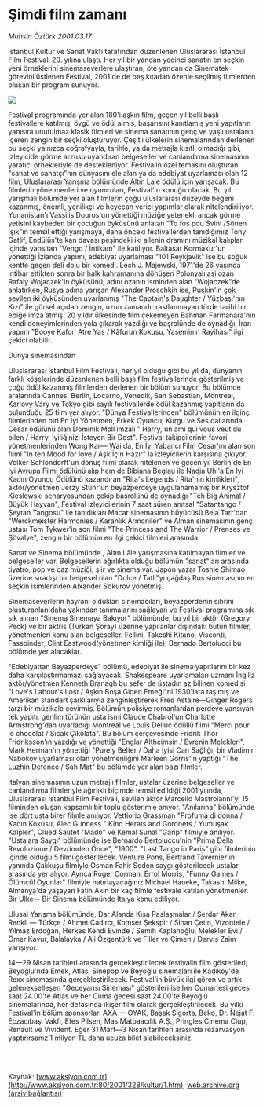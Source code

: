 # Şimdi film zamanı

*Muhsin Öztürk 2001.03.17*

<div>
 <p class="spot">
  istanbul Kültür ve Sanat Vakfı tarafından düzenlenen Uluslararası İstanbul Film Festivali 20. yılına ulaştı. Her yıl bir yandan yedinci sanatın en seçkin yeni örneklerini sinemaseverlere ulaştıran, öte yandan da Sinematek görevini üstlenen Festival, 2001'de de beş kıtadan özenle seçilmiş filmlerden oluşan bir program sunuyor.
 </p>
 <p class="metin">
 </p>
 <img border="0" src="/web/20020423064026im_/http://www.aksiyon.com.tr/2001/328/resimler/Simdi.jpg"/>
 <p class="metin">
  Festival programında yer alan 180'i aşkın film, geçen yıl belli başlı festivallere katılmış, övgü ve ödül almış, başarısını kanıtlamış yeni yapıtların yanısıra unutulmaz klasik filmleri ve sinema sanatının genç ve yaşlı ustalarını içeren zengin bir seçki oluşturuyor. Çeşitli ülkelerin sinemalarından derlenen bu seçki yalnızca coğrafyayla, tarihle, ya da metrajla kısıtlı olmadığı gibi, izleyicide görme arzusu uyandıran belgeseller ve canlandırma sinemasının yaratıcı örnekleriyle de destekleniyor. Festivalin özel temasını oluşturan "sanat ve sanatçı"nın dünyasını ele alan ya da edebiyat uyarlaması olan 12 film, Uluslararası Yarışma bölümünde Altın Lale ödülü için yarışacak. Bu filmlerin yönetmenleri ve oyuncuları, Festival'in konuğu olacak. Bu yıl yarışmalı bölümde yer alan filmlerin çoğu uluslararası düzeyde beğeni kazanmış, önemli, yenilikçi ve heyecan verici yapımlar olarak nitelendiriliyor. Yunanistan'ı Vassilis Douros'un yönettiği müziğe yetenekli ancak görme yetisini kaybeden bir çocuğun öyküsünü anlatan "To fos pou Svini /Sönen Işık"ın temsil ettiği yarışmaya, daha önceki festivallerden tanıdığımız Tony Gatlif, Endülüs'te kan davası peşindeki iki ailenin dramını müzikal kalıplar içinde yansıtan "Vengo / İntikam" ile katılıyor. Baltasar Kormakur'un yönettiği İzlanda yapımı, edebiyat uyarlaması "101 Reykjavik" ise bu soğuk kentte geçen deli dolu bir komedi. Lech J. Majewski, 1971'de 26 yaşında intihar ettikten sonra bir halk kahramanına dönüşen Polonyalı asi ozan Rafaly Wojaczek'in öyküsünü, adını ozanın isminden alan "Wojaczek"de anlatırken, Rusya adına yarışan Alexander Proschkin ise, Puşkin'in çok sevilen iki öyküsünden uyarlanmış "The Captain's Daughter / Yüzbaşı'nın Kızı" ile görsel açıdan zengin, uzun zamandır rastlanmayan türde tarihi bir epiğe imza atmış. 20 yıldır ülkesinde film çekemeyen Bahman Farmanara'nın kendi deneyimlerinden yola çıkarak yazdığı ve başrolünde de oynadığı, İran yapımı "Booye Kafor, Atre Yas / Kâfurun Kokusu, Yaseminin Rayihası" ilgi çekici olabilir.
 </p>
 <p class="metin">
  Dünya sinemasından
 </p>
 <p class="metin">
  Uluslararası İstanbul Film Festivali, her yıl olduğu gibi bu yıl da, dünyanın farklı köşelerinde düzenlenen belli başlı film festivallerinde gösterilmiş ve çoğu ödül kazanmış filmlerden derlenen bir bölüm sunuyor. Bu bölümde aralarında Cannes, Berlin, Locarno, Venedik, San Sebastian, Montreal, Karlovy Vary ve Tokyo gibi sayılı festivallerde ödül kazanmış yapıtların da bulunduğu 25 film yer alıyor. "Dünya Festivallerinden" bölümünün en ilginç filmlerinden biri En İyi Yönetmen, Erkek Oyuncu, Kurgu ve Ses dallarında Cesar ödülünü alan Dominik Moll imzalı " Harry, un ami qui vous veut du bilen / Harry, İyiliğinizi İsteyen Bir Dost". Festival takipçilerinin favori yönetmenlerinden Wong Kar— Wai da, En İyi Yabancı Film Cesar'ını alan son filmi "In teh Mood for love / Aşk İçin Hazır" la izleyicilerin karşısına çıkıyor. Volker Schlöndorff'un dönüş filmi olarak nitelenen ve geçen yıl Berlin'de En İyi Avrupa Filmi ödülünü alıp hem de Bibiana Beglau ile Nadja Uhl'a En İyi Kadın Oyuncu Ödülünü kazandıran "Rita's Legends / Rita'nın kimlikleri", aktör/yönetmen Jerzy Stuhr'un beyazperdeye uygulanamamış bir Krysztof Kieslowski senaryosundan çekip başrolünü de oynadığı "Teh Big Animal / Büyük Hayvan", Festival izleyicilerinin 7 saat süren anıtsal "Satantango / Şeytan Tangosu" ile tanıdıkları Macar sinemasının büyücüsü Bela Tarr'dan "Werckmeister Harmonies / Karanlık Armoniler" ve Alman sinemasının genç ustası Tom Tykwer'in son filmi "The Princess and The Warrior / Prenses ve Şövalye", zengin bir bölümün en ilgi çekici filmleri arasında.
 </p>
 <p class="metin">
  Sanat ve Sinema bölümünde , Altın Lâle yarışmasına katılmayan filmler ve belgeseller var. Belgesellerin ağırlıkta olduğu bölümün "sanat"ları arasında tiyatro, pop ve caz müziği, şiir ve sinema var. Japon yazar Toshie Shimao üzerine sıradışı bir belgesel olan "Dolce / Tatlı"yı çağdaş Rus sinemasının en seçkin isimlerinden Alxander Sokurov yönetmiş.
 </p>
 <p class="metin">
  Sinemaseverlerin hayranı oldukları sinemacıları, beyazperdenin sihrini oluşturanları daha yakından tanımalarını sağlayan ve Festival programına sık sık alınan "Sinema Sinemaya Bakıyor" bölümünde, bu yıl bir aktör (Gregory Peck) ve bir aktris (Türkan Şoray) üzerine yapılanlar dışındaki bütün filmler, yönetmenleri konu alan belgeseller. Fellini, Takeshi Kitano, Visconti, Fassbinder, Clint Eastwood(yönetmen kimliği ile), Bernado Bertolucci bu bölümde yer alacaklar.
 </p>
 <p class="metin">
  "Edebiyattan Beyazperdeye" bölümü, edebiyat ile sinema yapıtlarını bir kez daha karşılaştırmamazı sağlayacak. Shakespeare uyarlamaları uzmanı İngiliz aktör/yönetmen Kenneth Branagh bu sefer de üstadın az bilinen komedisi "Love's Labour's Lost / Aşkın Boşa Giden Emeği"ni 1930'lara taşımış ve Amerikan standart şarkılarıyla zenginleştirerek Fred Astaire—Ginger Rogers tarzı bir müzikale çevirmiş. Bölümün polisiye romanlardan perdeye yansıyan tek yapıtı, gerilim türünün usta ismi Claude Chabrol'un Charlotte Armstrong'dan uyarladığı Montreal ve Louis Delluc ödüllü filmi "Merci pour le chocolat / Sıcak Çikolata". Bu bölüm çerçevesinde Fridrik Thor Fridriksson'ın yazdığı ve yönettiği "Englar Altheimsin / Evrenin Melekleri", Mark Herman'ın yönettiği "Purely Belter / Daha İyisi Can Sağlığı, bir Vladimir Nabokov uyarlaması olan yönetmenliğini Marleen Gorris'in yaptığı "The Luzhin Defence / Şah Mat" bu bölümde yer alan bazı filmler.
 </p>
 <p class="metin">
  İtalyan sinemasının uzun metrajlı filmler, ustalar üzerine belgeseller ve canlandırma filmleriyle ağırlıklı biçimde temsil edildiği 2001 yılında, Uluslararası İstanbul Film Festivali, sevilen aktör Marcello Mastroianni'yi 15 filminden oluşan kapsamlı bir toplu gösterimle anıyor. "Anılarına" bölümünde ise dört usta birer filmle anılıyor. Vettiorio Grassman "Profuma di donna / Kadın Kokusu, Alec Gunness " Kind Herats and Goronets / Yumuşak Kalpler", Clued Sautet "Mado" ve Kemal Sunal "Garip" filmiyle anılıyor. "Ustalara Saygı" bölümünde ise Bernardo Bertoluccu'nin "Prima Della Revoluzione / Devrimden Önce", "1900", "Last Tango in Paris" gibi filmlerinin içinde olduğu 5 filmi gösterilecek. Venture Pons, Bertrand Tavernier'in yanında Çalıkuşu filmiyle Osman Fahir Seden saygı gösterilecek ustalar arasında yer alıyor. Ayrıca Roger Corman, Errol Morris, "Funny Games / Ölümcül Oyunlar" filmiyle hatırlayacağınız Michael Haneke, Takashi Miike, Almanya'da yaşayan Fatih Akın bir kaç filmle festivale katılan yönetmenler. Bir Ülke— Bir Sinema bölümünde İtalya konu ediliyor.
 </p>
 <p class="metin">
  Ulusal Yarışma bölümünde, Dar Alanda Kısa Paslaşmalar / Serdar Akar, Renkli — Türkçe / Ahmet Çadırcı, Komser Şekspir / Sinan Çetin, Vizontele / Yılmaz Erdoğan, Herkes Kendi Evinde / Semih Kaplanoğlu, Melekler Evi / Ömer Kavur, Balalayka / Ali Özgentürk ve Filler ve Çimen / Derviş Zaim yarışıyor.
 </p>
 <p class="metin">
  14—29 Nisan tarihleri arasında gerçekleştirilecek festivalin film gösterileri; Beyoğlu'nda Emek, Atlas, Sinepop ve Beyoğlu sinemaları ile Kadıköy'de Rexx sinemasında gerçekleştirilecek. Festival'in büyük ilgi gören ve artık gelenekselleşen "Geceyarısı Sineması" gösterileri ise her Cumartesi gecesi saat 24.00'te Atlas ve her Cuma gecesi saat 24.00'te Beyoğlu sinemalarında, her defasında ikişer film olarak gerçekleştirilecek. Bu yılki Festival'in bölüm sponsorları AXA — OYAK, Başak Sigorta, Beko, Dr. Nejat F. Eczacıbaşı Vakfı, Efes Pilsen, Mas Matbaacılık A.Ş., Pringles Cinema Clup, Renault ve Vivident. Eğer 31 Mart—3 Nisan tarihleri arasında rezarvasyon yaptırırsanız 1 milyon TL daha ucuza bilet alabileceksiniz.
 </p>
 <p class="metin">
 </p>
 <br/>
 <br/>
</div>

Kaynak: [www.aksiyon.com.tr](http://www.aksiyon.com.tr:80/2001/328/kultur/1.htm), [web.archive.org (arşiv bağlantısı)](http://web.archive.org/web/20020423064026/http://www.aksiyon.com.tr:80/2001/328/kultur/1.htm)
